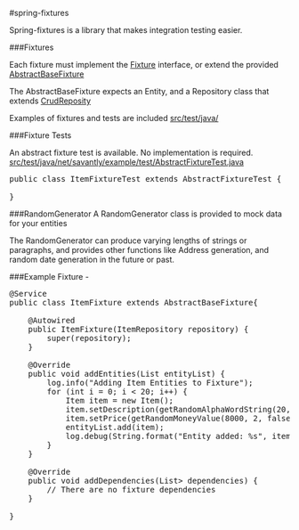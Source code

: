 #spring-fixtures

Spring-fixtures is a library that makes integration testing easier.

###Fixtures

Each fixture must implement the [Fixture](src/main/java/net/savantly/spring/fixture/Fixture.java) interface, or extend the provided [AbstractBaseFixture](src/main/java/net/savantly/spring/fixture/AbstractBaseFixture.java)

The AbstractBaseFixture expects an Entity, and a Repository class that extends [CrudReposity](http://docs.spring.io/spring-data/commons/docs/current/api/org/springframework/data/repository/CrudRepository.html)

Examples of fixtures and tests are included 
[src/test/java/](src/test/java/)

###Fixture Tests

An abstract fixture test is available. No implementation is required.
[src/test/java/net/savantly/example/test/AbstractFixtureTest.java](src/test/java/net/savantly/example/test/AbstractFixtureTest.java)
<pre class="prettyprint">
public class ItemFixtureTest extends AbstractFixtureTest<Item, ItemFixture, ItemRepository> {

}
</pre>


###RandomGenerator
A RandomGenerator class is provided to mock data for your entities

The RandomGenerator can produce varying lengths of strings or paragraphs, and provides other functions like Address generation, and random date generation in the future or past. 




###Example Fixture -
<pre class="prettyprint">
@Service
public class ItemFixture extends AbstractBaseFixture<Item, ItemRepository>{

	@Autowired
	public ItemFixture(ItemRepository repository) {
		super(repository);
	}

	@Override
	public void addEntities(List<Item> entityList) {
		log.info("Adding Item Entities to Fixture");
		for (int i = 0; i < 20; i++) {
			Item item = new Item();
			item.setDescription(getRandomAlphaWordString(20, 10));
			item.setPrice(getRandomMoneyValue(8000, 2, false));
			entityList.add(item);
			log.debug(String.format("Entity added: %s", item));
		}
	}

	@Override
	public void addDependencies(List<Fixture<Item>> dependencies) {
		// There are no fixture dependencies
	}

}
</pre>

<script src="https://google-code-prettify.googlecode.com/svn/loader/run_prettify.js"></script>